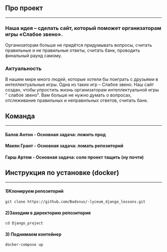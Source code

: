 Про проект
---
___

### Наша идея – сделать сайт, который поможет организаторам игры «Слабое звено».

Организаторам больше не придётся придумывать вопросы, считать правильные и не
правильные ответы, считать банк, проводить финальный раунд самому.

### Актуальность

В нашем мире много людей, которые хотели бы поиграть с друзьями в
интеллектуальные игры. Одна из таких игр – Слабое звено.
Наш сайт создан, чтобы упростить жизнь организаторам интеллектуальной игры "
слабое звено". Вам больше не нужно думать о вопросах, отслеживание правильных и
неправильных ответов, считать банк.


Команда
---
___

#### Балов Антон - Основная задача: ложить прод

#### Макян Грант - Основная задача: ломать репозиторий

#### Гарш Артем - Основная задача: соло проект тащить (ну почти)

Инструкция по установке (docker)
---
___

#### 1)Клонируем репозиторий

    git clone https://github.com/Badsnus/-lyceum_django_lessons.git

#### 2)Заходим в директорию репозитория

    cd Django_project

#### 3) Поднимаем контейнер

    docker-compose up

